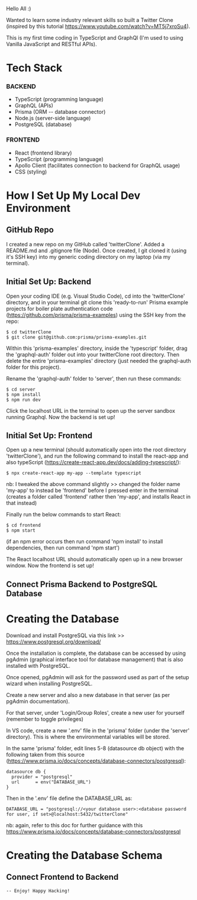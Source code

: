 Hello All :)

Wanted to learn some industry relevant skills so built a Twitter Clone (inspired by this tutorial https://www.youtube.com/watch?v=MT5j7xroSu4).

This is my first time coding in TypeScript and GraphQl (I'm used to using Vanilla JavaScript and RESTful APIs).

# Tech Stack #

### BACKEND ###
- TypeScript (programming language)
- GraphQL (APIs)
- Prisma (ORM -- database connector)
- Node.js (server-side language)
- PostgreSQL (database)

### FRONTEND ###
- React (frontend library)
- TypeScript (programming language)
- Apollo Client (facilitates connection to backend for GraphQL usage)
- CSS (styling)

# How I Set Up My Local Dev Environment #

## GitHub Repo ##
I created a new repo on my GitHub called 'twitterClone'. Added a README.md and .gitignore file (Node). Once created, I git cloned it (using it's SSH key) into my generic coding directory on my laptop (via my terminal).

## Initial Set Up: Backend ##
Open your coding IDE (e.g. Visual Studio Code), cd into the 'twitterClone' directory, and in your terminal git clone this 'ready-to-run' Prisma example projects for boiler plate authentication code (https://github.com/prisma/prisma-examples) using the SSH key from the repo:

```
$ cd twitterClone
$ git clone git@github.com:prisma/prisma-examples.git
```

Within this 'prisma-examples' directory, inside the 'typescript' folder, drag the 'graphql-auth' folder out into your twitterClone root directory. Then delete the entire 'prisma-examples' directory (just needed the graphql-auth folder for this project).

Rename the 'graphql-auth' folder to 'server', then run these commands:

```
$ cd server
$ npm install
$ npm run dev
```

Click the localhost URL in the terminal to open up the server sandbox running Graphql. Now the backend is set up!

## Initial Set Up: Frontend ##
Open up a new terminal (should automatically open into the root directory 'twitterClone'), and run the following command to install the react-app and also typeScript (https://create-react-app.dev/docs/adding-typescript/):

```
$ npx create-react-app my-app --template typescript
```
nb: I tweaked the above command slightly >> changed the folder name 'my-app' to instead be 'frontend' before I pressed enter in the terminal (creates a folder called 'frontend' rather then 'my-app', and installs React in that instead)

Finally run the below commands to start React:

```
$ cd frontend
$ npm start
```
(if an npm error occurs then run command 'npm install' to install dependencies, then run command 'npm start')

The React localhost URL should automatically open up in a new browser window. Now the frontend is set up!

## Connect Prisma Backend to PostgreSQL Database ##
# Creating the Database #
Download and install PostgreSQL via this link >> https://www.postgresql.org/download/

Once the installation is complete, the database can be accessed by using pgAdmin (graphical interface tool for database management) that is also installed with PostgreSQL.

Once opened, pgAdmin will ask for the password used as part of the setup wizard when installing PostgreSQL.

Create a new server and also a new database in that server (as per pgAdmin documentation).

For that server, under 'Login/Group Roles', create a new user for yourself (remember to toggle privileges)

In VS code, create a new '.env' file in the 'prisma' folder (under the 'server' directory). This is where the environmental variables will be stored.

In the same 'prisma' folder, edit lines 5-8 (datasource db object) with the following taken from this source (https://www.prisma.io/docs/concepts/database-connectors/postgresql):

```
datasource db {
  provider = "postgresql"
  url      = env("DATABASE_URL")
}
```

Then in the '.env' file define the DATABASE_URL as:

```
DATABASE_URL = "postgresql://<your database user>:<database password for user, if set>@localhost:5432/twitterClone"
```
nb: again, refer to this doc for further guidance with this https://www.prisma.io/docs/concepts/database-connectors/postgresql

# Creating the Database Schema #

## Connect Frontend to Backend ##

~~~~~
-- Enjoy! Happy Hacking!
